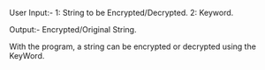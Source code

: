 User Input:-
1: String to be Encrypted/Decrypted.
2: Keyword.

Output:-
Encrypted/Original String.

With the program, a string can be encrypted or decrypted using the KeyWord.
